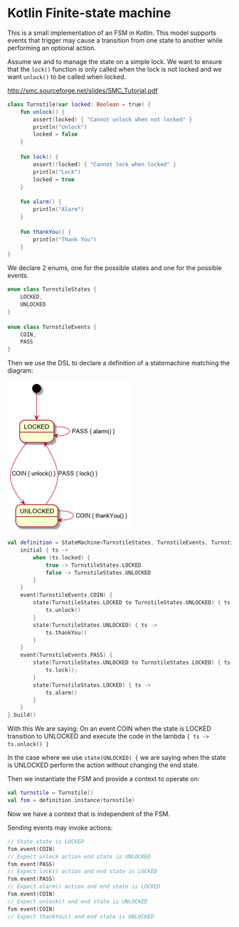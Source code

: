 # Kotlin Finite-state machine

This is a small implementation of an FSM in Kotlin.
This model supports events that trigger may cause a transition from one state to another while performing an optional action.

Assume we and to manage the state on a simple lock.
We want to ensure that the `lock()` function is only called when the lock is not locked and we want `unlock()` to be called when locked.

http://smc.sourceforge.net/slides/SMC_Tutorial.pdf

```kotlin
class Turnstile(var locked: Boolean = true) {
    fun unlock() {
        assert(locked) { "Cannot unlock when not locked" }
        println("Unlock")
        locked = false
    }

    fun lock() {
        assert(!locked) { "Cannot lock when locked" }
        println("Lock")
        locked = true
    }

    fun alarm() {
        println("Alarm")
    }

    fun thankYou() {
        println("Thank You")
    }
}
```
We declare 2 enums, one for the possible states and one for the possible events.

```kotlin
enum class TurnstileStates {
    LOCKED,
    UNLOCKED
}

enum class TurnstileEvents {
    COIN,
    PASS
}
```

Then we use the DSL to declare a definition of a statemachine matching the diagram:

![state-diagram](turnstile_fsm.png "Lock State Diagram")

```kotlin
val definition = StateMachine<TurnstileStates, TurnstileEvents, Turnstile>().dsl {
    initial { ts ->
        when (ts.locked) {
            true -> TurnstileStates.LOCKED
            false -> TurnstileStates.UNLOCKED
        }
    }
    event(TurnstileEvents.COIN) {
        state(TurnstileStates.LOCKED to TurnstileStates.UNLOCKED) { ts ->
            ts.unlock()
        }
        state(TurnstileStates.UNLOCKED) { ts ->
            ts.thankYou()
        }
    }
    event(TurnstileEvents.PASS) {
        state(TurnstileStates.UNLOCKED to TurnstileStates.LOCKED) { ts ->
            ts.lock();
        }
        state(TurnstileStates.LOCKED) { ts ->
            ts.alarm()
        }
    }
}.build()
```

With this We are saying:
On an event COIN when the state is LOCKED transition to UNLOCKED and execute the code in the lambda `{ ts -> ts.unlock() }`

In the case where we use `state(UNLOCKED) {` we are saying when the state is UNLOCKED perform the action without changing the end state.

Then we instantiate the FSM and provide a context to operate on:

```kotlin
val turnstile = Turnstile()
val fsm = definition.instance(turnstile)
```
Now we have a context that is independent of the FSM. 

Sending events may invoke actions:
```kotlin
// State state is LOCKED
fsm.event(COIN)
// Expect unlock action end state is UNLOCKED
fsm.event(PASS)
// Expect lock() action and end state is LOCKED
fsm.event(PASS)
// Expect alarm() action and end state is LOCKED
fsm.event(COIN)
// Expect unlock() and end state is UNLOCKED
fsm.event(COIN)
// Expect thankYou() and end state is UNLOCKED
```
